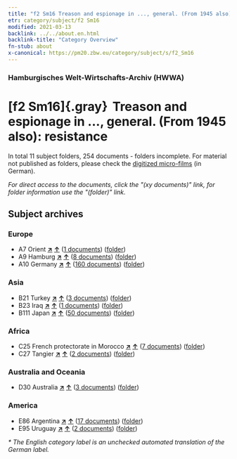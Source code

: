 ```yaml
---
title: "f2 Sm16 Treason and espionage in ..., general. (From 1945 also): resistance"
etr: category/subject/f2 Sm16
modified: 2021-03-13
backlink: ../../about.en.html
backlink-title: "Category Overview"
fn-stub: about
x-canonical: https://pm20.zbw.eu/category/subject/s/f2_Sm16
---
```


### Hamburgisches Welt-Wirtschafts-Archiv (HWWA)
# [f2 Sm16]{.gray}&#8201; Treason and espionage in ..., general. (From 1945 also): resistance&#160; 





In total 11 subject folders, 254 documents - folders incomplete.
For material not published as folders, please check the [digitized micro-films](/film/h1_sh.de.html) (in German).

_For direct access to the documents, click the "(xy documents)" link, for folder information use the "(folder)" link._

## Subject archives



### Europe

- A7 Orient [**&nearr;**](../../../geo/i/140902/about.en.html "Orient (all folders)") [**&uarr;**](../../../geo/about.en.html#A7 "Country category system") (<a href="https://pm20.zbw.eu/dfgview/sh/140902,144301" title="about: Orient : Treason and espionage in ..., general. (From 1945 also): resistance" target="_blank">1 documents</a>) ([folder](../../../../folder/sh/1409xx/140902/1443xx/144301/about.en.html))
- A9 Hamburg [**&nearr;**](../../../geo/i/140905/about.en.html "Hamburg (all folders)") [**&uarr;**](../../../geo/about.en.html#A9 "Country category system") (<a href="https://pm20.zbw.eu/dfgview/sh/140905,144301" title="about: Hamburg : Treason and espionage in ..., general. (From 1945 also): resistance" target="_blank">8 documents</a>) ([folder](../../../../folder/sh/1409xx/140905/1443xx/144301/about.en.html))
- A10 Germany [**&nearr;**](../../../geo/i/126128/about.en.html "Germany (all folders)") [**&uarr;**](../../../geo/about.en.html#A10 "Country category system") (<a href="https://pm20.zbw.eu/dfgview/sh/126128,144301" title="about: Germany : Treason and espionage in ..., general. (From 1945 also): resistance" target="_blank">160 documents</a>) ([folder](../../../../folder/sh/1261xx/126128/1443xx/144301/about.en.html))

### Asia

- B21 Turkey [**&nearr;**](../../../geo/i/141111/about.en.html "Turkey (all folders)") [**&uarr;**](../../../geo/about.en.html#B21 "Country category system") (<a href="https://pm20.zbw.eu/dfgview/sh/141111,144301" title="about: Turkey : Treason and espionage in ..., general. (From 1945 also): resistance" target="_blank">3 documents</a>) ([folder](../../../../folder/sh/1411xx/141111/1443xx/144301/about.en.html))
- B23 Iraq [**&nearr;**](../../../geo/i/141113/about.en.html "Iraq (all folders)") [**&uarr;**](../../../geo/about.en.html#B23 "Country category system") (<a href="https://pm20.zbw.eu/dfgview/sh/141113,144301" title="about: Iraq : Treason and espionage in ..., general. (From 1945 also): resistance" target="_blank">1 documents</a>) ([folder](../../../../folder/sh/1411xx/141113/1443xx/144301/about.en.html))
- B111 Japan [**&nearr;**](../../../geo/i/141272/about.en.html "Japan (all folders)") [**&uarr;**](../../../geo/about.en.html#B111 "Country category system") (<a href="https://pm20.zbw.eu/dfgview/sh/141272,144301" title="about: Japan : Treason and espionage in ..., general. (From 1945 also): resistance" target="_blank">50 documents</a>) ([folder](../../../../folder/sh/1412xx/141272/1443xx/144301/about.en.html))

### Africa

- C25 French protectorate in Morocco [**&nearr;**](../../../geo/i/141358/about.en.html "French protectorate in Morocco (all folders)") [**&uarr;**](../../../geo/about.en.html#C25 "Country category system") (<a href="https://pm20.zbw.eu/dfgview/sh/141358,144301" title="about: French protectorate in Morocco : Treason and espionage in ..., general. (From 1945 also): resistance" target="_blank">7 documents</a>) ([folder](../../../../folder/sh/1413xx/141358/1443xx/144301/about.en.html))
- C27 Tangier [**&nearr;**](../../../geo/i/141360/about.en.html "Tangier (all folders)") [**&uarr;**](../../../geo/about.en.html#C27 "Country category system") (<a href="https://pm20.zbw.eu/dfgview/sh/141360,144301" title="about: Tangier : Treason and espionage in ..., general. (From 1945 also): resistance" target="_blank">2 documents</a>) ([folder](../../../../folder/sh/1413xx/141360/1443xx/144301/about.en.html))

### Australia and Oceania

- D30 Australia [**&nearr;**](../../../geo/i/141621/about.en.html "Australia (all folders)") [**&uarr;**](../../../geo/about.en.html#D30 "Country category system") (<a href="https://pm20.zbw.eu/dfgview/sh/141621,144301" title="about: Australia : Treason and espionage in ..., general. (From 1945 also): resistance" target="_blank">3 documents</a>) ([folder](../../../../folder/sh/1416xx/141621/1443xx/144301/about.en.html))

### America

- E86 Argentina [**&nearr;**](../../../geo/i/141692/about.en.html "Argentina (all folders)") [**&uarr;**](../../../geo/about.en.html#E86 "Country category system") (<a href="https://pm20.zbw.eu/dfgview/sh/141692,144301" title="about: Argentina : Treason and espionage in ..., general. (From 1945 also): resistance" target="_blank">17 documents</a>) ([folder](../../../../folder/sh/1416xx/141692/1443xx/144301/about.en.html))
- E95 Uruguay [**&nearr;**](../../../geo/i/141695/about.en.html "Uruguay (all folders)") [**&uarr;**](../../../geo/about.en.html#E95 "Country category system") (<a href="https://pm20.zbw.eu/dfgview/sh/141695,144301" title="about: Uruguay : Treason and espionage in ..., general. (From 1945 also): resistance" target="_blank">2 documents</a>) ([folder](../../../../folder/sh/1416xx/141695/1443xx/144301/about.en.html))


_* The English category label is an unchecked automated translation of the German label._

